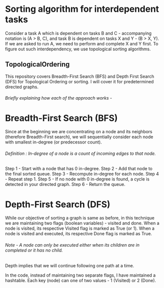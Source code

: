 # Sorting algorithm for interdependent tasks
Consider a task A which is dependent on tasks B and C - accompanying notation is (A > B, C),
and task B is dependent on tasks X and Y - (B > X, Y).
If we are asked to run A, we need to perform and complete X and Y first. To figure out such interdependency, we use topological sorting algorithms.

## TopologicalOrdering
This repository covers Breadth-First Search (BFS) and Depth First Search (DFS) for Topological Ordering or sorting. I will cover it for predetermined directed graphs.

###### Briefly explaining how each of the approach works - 
# Breadth-First Search (BFS)
Since at the beginning we are concentrating on a node and its neighbors (therefore Breadth-First search), we will sequentially consider each node with smallest in-degree (or predecessor count).
###### Definition : In-degree of a node is a count of incoming edges to that node.
Step 1 - Start with a node that has 0 in-degree.
Step 2 - Add that node to the final sorted queue.
Step 3 - Recompute in-degree for each node.
Step 4 - Repeat step 1.
Step 5 - If no node with 0 in-degree is found, a cycle is detected in your directed graph.
Step 6 - Return the queue.

# Depth-First Search (DFS)
While our objective of sorting a graph is same as before, in this technique we are maintaining two flags (boolean variables) - visited and done.
When a node is visited, its respective Visited flag is marked as True (or 1).
When a node is visited and executed, its respective Done flag is marked as True.
###### Note - A node can only be executed either when its children are in completed or it has no child.
Depth implies that we will continue following one path at a time.

In the code, instead of maintaining two separate flags, I have maintained a hashtable. Each key (node) can one of two values - 1 (Visited) or 2 (Done).
